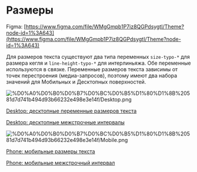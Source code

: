 # Размеры

Figma: [https://www.figma.com/file/WMgGmpb1P7iz8QGPdsygtI/Theme?node-id=1%3A643](https://www.figma.com/file/WMgGmpb1P7iz8QGPdsygtI/Theme?node-id=1%3A643)

Для размеров текста существуют два типа переменных `size-typo-*` для размера кегля и `line-height-typo-*` для интерлиньяжа. Обе переменные используются в связке. Переменные размеров текста зависимы от точек перестроения (медиа-запросов), поэтому имеют два набора значений для Мобильных и Десктопных поверхностей.

![%D0%A0%D0%B0%D0%B7%D0%BC%D0%B5%D1%80%D1%8B%20581d7d741b494d93b66232e498e3e14f/Desktop.png](Desktop.png)

[Desktop: десктопные переменные размеров текста](%D0%A0%D0%B0%D0%B7%D0%BC%D0%B5%D1%80%D1%8B%20581d7d741b494d93b66232e498e3e14f/Desktop%20%D0%B4%D0%B5%D1%81%D0%BA%D1%82%D0%BE%D0%BF%D0%BD%D1%8B%D0%B5%20%D0%BF%D0%B5%D1%80%D0%B5%D0%BC%D0%B5%D0%BD%D0%BD%D1%8B%D0%B5%20%D1%80%D0%B0%D0%B7%D0%BC%D0%B5%D1%80%D0%BE%D0%B2%20%D1%82%D0%B5%D0%BA%D1%81%D1%82%D0%B0%204fcaff18a68f4e84beb7fd5ede98d0f0.csv)

[Desktop: десктопные межстрочные интервалы](%D0%A0%D0%B0%D0%B7%D0%BC%D0%B5%D1%80%D1%8B%20581d7d741b494d93b66232e498e3e14f/Desktop%20%D0%B4%D0%B5%D1%81%D0%BA%D1%82%D0%BE%D0%BF%D0%BD%D1%8B%D0%B5%20%D0%BC%D0%B5%D0%B6%D1%81%D1%82%D1%80%D0%BE%D1%87%D0%BD%D1%8B%D0%B5%20%D0%B8%D0%BD%D1%82%D0%B5%D1%80%D0%B2%D0%B0%D0%BB%D1%8B%204902c3e87a4f4d528c196bdbab810587.csv)

![%D0%A0%D0%B0%D0%B7%D0%BC%D0%B5%D1%80%D1%8B%20581d7d741b494d93b66232e498e3e14f/Mobile.png](Mobile.png)

[Phone: мобильные размеры текста](%D0%A0%D0%B0%D0%B7%D0%BC%D0%B5%D1%80%D1%8B%20581d7d741b494d93b66232e498e3e14f/Phone%20%D0%BC%D0%BE%D0%B1%D0%B8%D0%BB%D1%8C%D0%BD%D1%8B%D0%B5%20%D1%80%D0%B0%D0%B7%D0%BC%D0%B5%D1%80%D1%8B%20%D1%82%D0%B5%D0%BA%D1%81%D1%82%D0%B0%20e7464069830a47909fe4568a43aff332.csv)

[Phone: мобильные межстрочный интервал](%D0%A0%D0%B0%D0%B7%D0%BC%D0%B5%D1%80%D1%8B%20581d7d741b494d93b66232e498e3e14f/Phone%20%D0%BC%D0%BE%D0%B1%D0%B8%D0%BB%D1%8C%D0%BD%D1%8B%D0%B5%20%D0%BC%D0%B5%D0%B6%D1%81%D1%82%D1%80%D0%BE%D1%87%D0%BD%D1%8B%D0%B8%CC%86%20%D0%B8%D0%BD%D1%82%D0%B5%D1%80%D0%B2%D0%B0%D0%BB%20b21ef754f6f54787a956d2d289d47cad.csv)